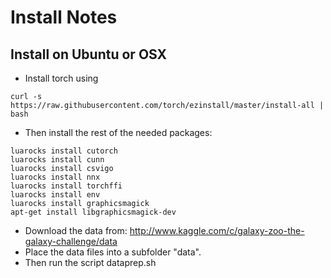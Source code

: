 Install Notes
=============
Install on Ubuntu or OSX
------------------------

* Install torch using
```
curl -s https://raw.githubusercontent.com/torch/ezinstall/master/install-all | bash
```

* Then install the rest of the needed packages:
```
luarocks install cutorch
luarocks install cunn
luarocks install csvigo
luarocks install nnx
luarocks install torchffi
luarocks install env
luarocks install graphicsmagick
apt-get install libgraphicsmagick-dev
```

* Download the data from: http://www.kaggle.com/c/galaxy-zoo-the-galaxy-challenge/data
* Place the data files into a subfolder "data".
* Then run the script dataprep.sh
